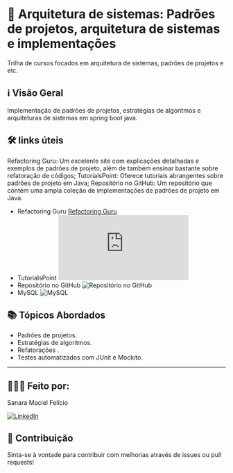 # 🚀 Arquitetura de sistemas: Padrões de projetos, arquitetura de sistemas e implementações

Trilha de cursos focados em arquitetura de sistemas, padrões de projetos e etc.

## ℹ️ Visão Geral

Implementação de padrões de projetos, estratégias de algoritmos e arquiteturas de sistemas em spring boot java.

## 🛠️ links úteis 

Refactoring Guru: Um excelente site com explicações detalhadas e exemplos de padrões de projeto, além de também ensinar bastante sobre refatoração de códigos;
TutorialsPoint: Oferece tutoriais abrangentes sobre padrões de projeto em Java;
Repositório no GitHub: Um repositório que contém uma ampla coleção de implementações de padrões de projeto em Java.

- Refactoring Guru [Refactoring Guru](http://exemplo.com/)
- TutorialsPoint ![TutorialsPoint](https://www.tutorialspoint.com/design_pattern/index.htm)
- Repositório no GitHub ![Repositório no GitHub](https://github.com/iluwatar/java-design-patterns)
- MySQL ![MySQL](https://img.shields.io/badge/MySQL-blue)

## 📚 Tópicos Abordados

- Padrões de projetos.
- Estratégias de algoritmos.
- Refatorações .
- Testes automatizados com JUnit e Mockito.

---
## 🧛🏽‍♀️ Feito por:
Sanara Maciel Felício

[![LinkedIn](https://img.icons8.com/color/48/linkedin.png)](https://www.linkedin.com/in/sanara-maciel-felicio-99521bb8/)


## 🌟 Contribuição

Sinta-se à vontade para contribuir com melhorias através de issues ou pull requests!
